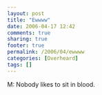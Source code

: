 ```yaml
---
layout: post
title: "Ewwww"
date: 2006-04-17 12:42
comments: true
sharing: true
footer: true
permalink: /2006/04/ewwww
categories: [Overheard]
tags: []
---
```

M: Nobody likes to sit in blood.
